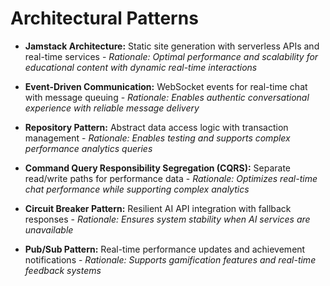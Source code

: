 # Architectural Patterns

- **Jamstack Architecture:** Static site generation with serverless APIs and real-time services - _Rationale: Optimal performance and scalability for educational content with dynamic real-time interactions_

- **Event-Driven Communication:** WebSocket events for real-time chat with message queuing - _Rationale: Enables authentic conversational experience with reliable message delivery_

- **Repository Pattern:** Abstract data access logic with transaction management - _Rationale: Enables testing and supports complex performance analytics queries_

- **Command Query Responsibility Segregation (CQRS):** Separate read/write paths for performance data - _Rationale: Optimizes real-time chat performance while supporting complex analytics_

- **Circuit Breaker Pattern:** Resilient AI API integration with fallback responses - _Rationale: Ensures system stability when AI services are unavailable_

- **Pub/Sub Pattern:** Real-time performance updates and achievement notifications - _Rationale: Supports gamification features and real-time feedback systems_
